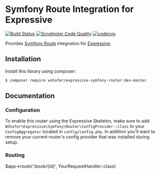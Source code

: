 
# Symfony Route Integration for Expressive

[![Build Status](https://travis-ci.org/wshafer/expressive-symfony-router.svg?branch=master)](https://travis-ci.org/wshafer/expressive-symfony-router)
[![Scrutinizer Code Quality](https://scrutinizer-ci.com/g/wshafer/expressive-symfony-router/badges/quality-score.png?b=master)](https://scrutinizer-ci.com/g/wshafer/expressive-symfony-router/?branch=master)
[![codecov](https://codecov.io/gh/wshafer/expressive-symfony-router/branch/master/graph/badge.svg)](https://codecov.io/gh/wshafer/expressive-symfony-router)

Provides [Symfony Route](https://symfony.com/doc/current/routing.html) integration for
[Expressive](https://github.com/zendframework/zend-expressive).

## Installation

Install this library using composer:

```bash
$ composer require wshafer/expressive-symfony-router:dev-master
```

## Documentation

### Configuration

To enable this router using the Expressive Skeleton, make sure to add
`WShafer\Expressive\Symfony\Router\ConfigProvider::class` to your `ConfigAggregator`
located in `config/config.php`.  In addition you'll want to remove
your current router's config provider that was installed during setup.


### Routing
$app->route('/book/{id}', YourRequestHandler::class)